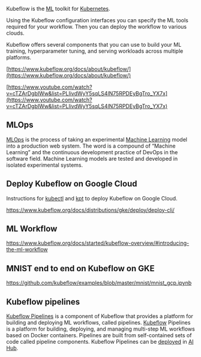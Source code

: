 
Kubeflow is the [ML](Machine-Learning) toolkit for [Kubernetes](Kubernetes-Engine-and-Containers). 

Using the Kubeflow configuration interfaces you can specify the ML tools required for your workflow. Then you can deploy the workflow to various clouds.

Kubeflow offers several components that you can use to build your ML training, hyperparameter tuning, and serving workloads across multiple platforms.



[https://www.kubeflow.org/docs/about/kubeflow/](https://www.kubeflow.org/docs/about/kubeflow/)



[https://www.youtube.com/watch?v=cTZArDgbIWw&list=PLIivdWyY5sqLS4lN75RPDEyBgTro_YX7x](https://www.youtube.com/watch?v=cTZArDgbIWw&list=PLIivdWyY5sqLS4lN75RPDEyBgTro_YX7x)


## MLOps

[MLOps](MLOps) is the process of taking an experimental [Machine Learning](Machine-Learning) model into a production web system. The word is a compound of “Machine Learning” and the continuous development practice of DevOps in the software field. Machine Learning models are tested and developed in isolated experimental systems.


## Deploy Kubeflow on Google Cloud

Instructions for [kubectl](https://kubernetes.io/docs/reference/kubectl/overview/) and [kpt](https://github.com/GoogleContainerTools/kpt) to deploy Kubeflow on Google Cloud.

https://www.kubeflow.org/docs/distributions/gke/deploy/deploy-cli/

## ML Workflow

https://www.kubeflow.org/docs/started/kubeflow-overview/#introducing-the-ml-workflow


## MNIST end to end on Kubeflow on GKE

https://github.com/kubeflow/examples/blob/master/mnist/mnist_gcp.ipynb

## Kubeflow pipelines 

[Kubeflow Pipelines](https://www.kubeflow.org/docs/guides/pipelines/pipelines-overview/)  is a component of Kubeflow that provides a platform for building and deploying ML workflows, called pipelines. 
[Kubeflow](https://github.com/kubeflow/examples) Pipelines is a platform for building, deploying, and managing multi-step ML workflows based on Docker containers. 
Pipelines are built from self-contained sets of code called pipeline components.
Kubeflow Pipelines can be [deployed](https://cloud.google.com/ai-hub/docs/deploy-pipeline) in [AI Hub](AI-Hub).


